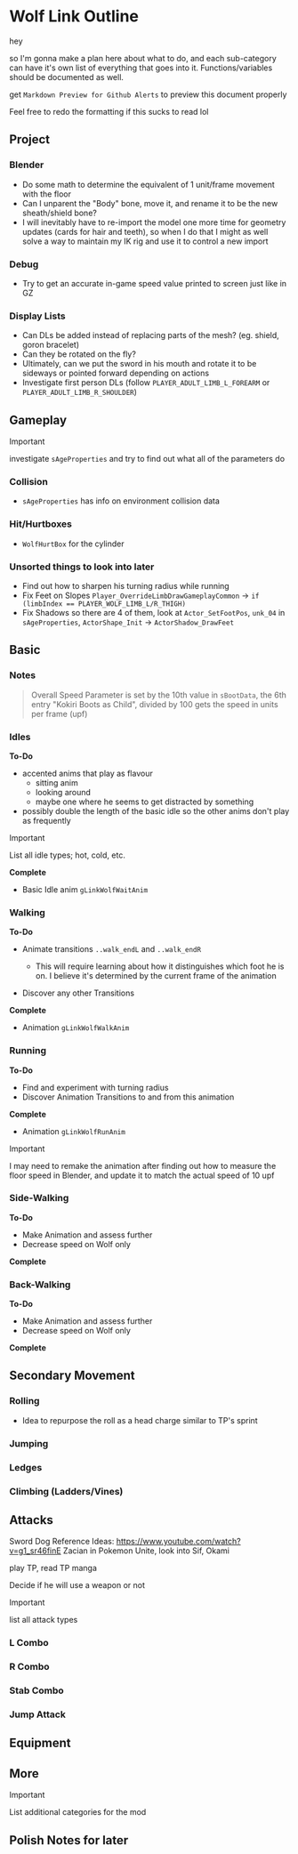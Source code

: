 # Wolf Link Outline
hey

so I'm gonna make a plan here about what to do, and each sub-category can have it's own list of everything that goes into it. Functions/variables should be documented as well.

get `Markdown Preview for Github Alerts` to preview this document properly

Feel free to redo the formatting if this sucks to read lol

## Project
### Blender
- Do some math to determine the equivalent of 1 unit/frame movement with the floor
- Can I unparent the "Body" bone, move it, and rename it to be the new sheath/shield bone?
- I will inevitably have to re-import the model one more time for geometry updates (cards for hair and teeth), so when I do that I might as well solve a way to maintain my IK rig and use it to control a new import

### Debug
- Try to get an accurate in-game speed value printed to screen just like in GZ

### Display Lists
- Can DLs be added instead of replacing parts of the mesh? (eg. shield, goron bracelet)
- Can they be rotated on the fly? 
- Ultimately, can we put the sword in his mouth and rotate it to be sideways or pointed forward depending on actions
- Investigate first person DLs (follow `PLAYER_ADULT_LIMB_L_FOREARM` or `PLAYER_ADULT_LIMB_R_SHOULDER`)

## Gameplay
> [!IMPORTANT]
> investigate `sAgeProperties` and try to find out what all of the parameters do
### Collision
- `sAgeProperties` has info on environment collision data
### Hit/Hurtboxes
- `WolfHurtBox` for the cylinder

### Unsorted things to look into later
- Find out how to sharpen his turning radius while running
- Fix Feet on Slopes `Player_OverrideLimbDrawGameplayCommon` -> `if (limbIndex == PLAYER_WOLF_LIMB_L/R_THIGH)`
- Fix Shadows so there are 4 of them, look at `Actor_SetFootPos`, `unk_04` in `sAgeProperties`, `ActorShape_Init` -> `ActorShadow_DrawFeet`


## Basic

### Notes
> Overall Speed Parameter is set by the 10th value in `sBootData`, the 6th entry "Kokiri Boots as Child", divided by 100 gets the speed in units per frame (upf)

### Idles

**To-Do**
- accented anims that play as flavour
    - sitting anim
    - looking around
    - maybe one where he seems to get distracted by something
- possibly double the length of the basic idle so the other anims don't play as frequently
> [!IMPORTANT]
> List all idle types; hot, cold, etc.

**Complete**
- Basic Idle anim `gLinkWolfWaitAnim`


### Walking

**To-Do**
- Animate transitions `..walk_endL` and `..walk_endR`
    - This will require learning about how it distinguishes which foot he is on. I believe it's determined by the current frame of the animation

-   Discover any other Transitions

**Complete**
- Animation `gLinkWolfWalkAnim`

### Running

**To-Do**
- Find and experiment with turning radius
-  Discover Animation Transitions to and from this animation

**Complete**
- Animation `gLinkWolfRunAnim`
> [!IMPORTANT]
> I may need to remake the animation after finding out how to measure the floor speed in Blender, and update it to match the actual speed of 10 upf




### Side-Walking

**To-Do**
- Make Animation and assess further
- Decrease speed on Wolf only

**Complete**

### Back-Walking
**To-Do**
- Make Animation and assess further
- Decrease speed on Wolf only

**Complete**

## Secondary Movement

### Rolling
- Idea to repurpose the roll as a head charge similar to TP's sprint
### Jumping
### Ledges 
### Climbing (Ladders/Vines)

## Attacks
Sword Dog Reference Ideas: https://www.youtube.com/watch?v=g1_sr46finE Zacian in Pokemon Unite, look into Sif, Okami

play TP, read TP manga

Decide if he will use a weapon or not
> [!IMPORTANT]
> list all attack types
### L Combo
### R Combo
### Stab Combo
### Jump Attack

## Equipment

## More

> [!IMPORTANT]
> List additional categories for the mod

## Polish Notes for later
